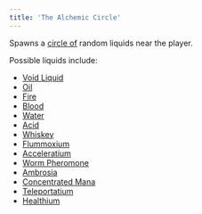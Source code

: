 ```yaml
---
title: 'The Alchemic Circle'
---
```


Spawns a [circle of](https://noita.wiki.gg/wiki/Circle_of_%28Material%29) random liquids near the player.

Possible liquids include:
- [Void Liquid](https://noita.wiki.gg/wiki/Void_Liquid)
- [Oil](https://noita.wiki.gg/wiki/Oil)
- [Fire](https://noita.wiki.gg/wiki/Fire)
- [Blood](https://noita.wiki.gg/wiki/Blood)
- [Water](https://noita.wiki.gg/wiki/Water)
- [Acid](https://noita.wiki.gg/wiki/Acid)
- [Whiskey](https://noita.wiki.gg/wiki/Whiskey)
- [Flummoxium](https://noita.wiki.gg/wiki/Flummoxium)
- [Acceleratium](https://noita.wiki.gg/wiki/Acceleratium)
- [Worm Pheromone](https://noita.wiki.gg/wiki/Worm_Pheromone)
- [Ambrosia](https://noita.wiki.gg/wiki/Ambrosia)
- [Concentrated Mana](https://noita.wiki.gg/wiki/Concentrated_Mana)
- [Teleportatium](https://noita.wiki.gg/wiki/Teleportatium)
- [Healthium](https://noita.wiki.gg/wiki/Healthium)
